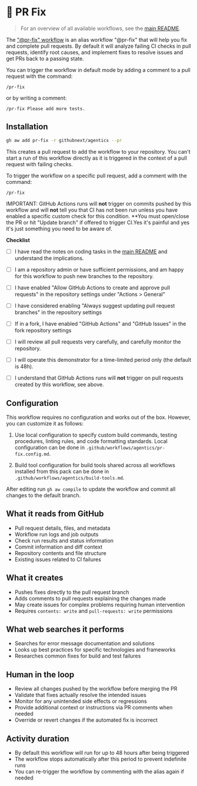 # 🔧 PR Fix

> For an overview of all available workflows, see the [main README](../README.md).

The ["@pr-fix" workflow](../workflows/pr-fix.md?plain=1) is an alias workflow "@pr-fix" that will help you fix and complete pull requests. By default it will analyze failing CI checks in pull requests, identify root causes, and implement fixes to resolve issues and get PRs back to a passing state. 

You can trigger the workflow in default mode by adding a comment to a pull request with the command:

```
/pr-fix
```

or by writing a comment:

```
/pr-fix Please add more tests.
```

## Installation

```bash
gh aw add pr-fix -r githubnext/agentics --pr
```

This creates a pull request to add the workflow to your repository. You can't start a run of this workflow directly as it is triggered in the context of a pull request with failing checks.

To trigger the workflow on a specific pull request, add a comment with the command:

```
/pr-fix
```

IMPORTANT: GitHub Actions runs will **not** trigger on commits pushed by this workflow and will **not** tell you that CI has not been run unless you have enabled a specific custom check for this condition. **You must open/close the PR or hit "Update branch" if offered to trigger CI.Yes it's painful and yes it's just something you need to be aware of.

**Checklist**

* [ ] I have read the notes on coding tasks in the [main README](../README.md) and understand the implications.

* [ ] I am a repository admin or have sufficient permissions, and am happy for this workflow to push new branches to the repository.

* [ ] I have enabled "Allow GitHub Actions to create and approve pull requests" in the repository settings under "Actions > General"

* [ ] I have considered enabling "Always suggest updating pull request branches" in the repository settings

* [ ] If in a fork, I have enabled "GitHub Actions" and "GitHub Issues" in the fork repository settings

* [ ] I will review all pull requests very carefully, and carefully monitor the repository. 

* [ ] I will operate this demonstrator for a time-limited period only (the default is 48h). 

* [ ] I understand that GitHub Actions runs will **not** trigger on pull requests created by this workflow, see above.

## Configuration

This workflow requires no configuration and works out of the box. However, you can customize it as follows:

1. Use local configuration to specify custom build commands, testing procedures, linting rules, and code formatting standards. Local configuration can be done in `.github/workflows/agentics/pr-fix.config.md`.

2. Build tool configuration for build tools shared across all workflows installed from this pack can be done in `.github/workflows/agentics/build-tools.md`. 

After editing run `gh aw compile` to update the workflow and commit all changes to the default branch.

## What it reads from GitHub

- Pull request details, files, and metadata
- Workflow run logs and job outputs
- Check run results and status information
- Commit information and diff context
- Repository contents and file structure
- Existing issues related to CI failures

## What it creates

- Pushes fixes directly to the pull request branch
- Adds comments to pull requests explaining the changes made
- May create issues for complex problems requiring human intervention
- Requires `contents: write` and `pull-requests: write` permissions

## What web searches it performs

- Searches for error message documentation and solutions
- Looks up best practices for specific technologies and frameworks
- Researches common fixes for build and test failures

## Human in the loop

- Review all changes pushed by the workflow before merging the PR
- Validate that fixes actually resolve the intended issues
- Monitor for any unintended side effects or regressions
- Provide additional context or instructions via PR comments when needed
- Override or revert changes if the automated fix is incorrect

## Activity duration

- By default this workflow will run for up to 48 hours after being triggered
- The workflow stops automatically after this period to prevent indefinite runs
- You can re-trigger the workflow by commenting with the alias again if needed
